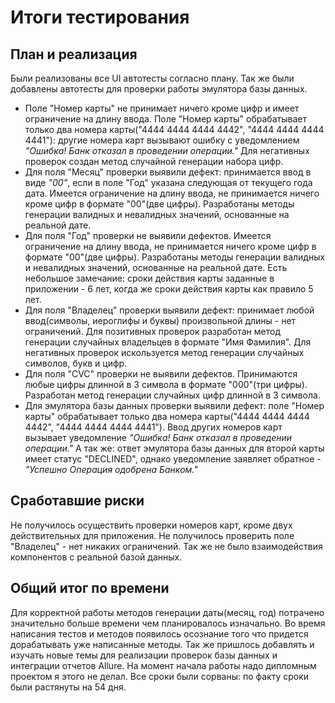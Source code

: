 # Итоги тестирования

## План и реализация

Были реализованы все UI автотесты согласно плану. Так же были добавлены автотесты для проверки работы эмулятора базы данных.

- Поле "Номер карты" не принимает ничего кроме цифр и имеет ограничение на длину ввода. Поле "Номер карты" обрабатывает только два номера карты("4444 4444 4444 4442", "4444 4444 4444 4441"): другие номера карт вызывают ошибку с уведомлением *"Ошибка! Банк отказал в проведении операции."* Для негативных проверок создан метод случайной генерации набора цифр.
- Для поля "Месяц" проверки выявили дефект: принимается ввод в виде *"00"*, если в поле "Год" указана следующая от текущего года дата. Имеется ограничение на длину ввода, не принимается ничего кроме цифр в формате "00"(две цифры). Разработаны методы генерации валидных и невалидных значений, основанные на реальной дате.
- Для поля "Год" проверки не выявили дефектов. Имеется ограничение на длину ввода, не принимается ничего кроме цифр в формате "00"(две цифры). Разработаны методы генерации валидных и невалидных значений, основанные на реальной дате. Есть небольшое замечание: сроки действия карты заданные в приложении - 6 лет, когда же сроки действия карты как правило 5 лет.
- Для поля "Владелец" проверки выявили дефект: принимает любой ввод(символы, иероглифы и буквы) произвольной длины - нет ограничений. Для позитивных проверок разработан метод генерации случайных владельцев в формате "Имя Фамилия". Для негативных проверок искользуется метод генерации случайных символов, букв и цифр.
- Для поля "CVC" проверки не выявили дефектов. Принимаются любые цифры длинной в 3 символа в формате "000"(три цифры). Разработан метод генерации случайных цифр длинной в 3 символа.
- Для эмулятора базы данных проверки выявили дефект: поле "Номер карты" обрабатывает только два номера карты("4444 4444 4444 4442", "4444 4444 4444 4441"). Ввод других номеров карт вызывает уведомление *"Ошибка! Банк отказал в проведении операции."* А так же: ответ эмулятора базы данных для второй карты имеет статус "DECLINED", однако уведомление заявляет обратное - *"Успешно Операция одобрена Банком."*

## Сработавшие риски

Не получилось осуществить проверки номеров карт, кроме двух действительных для приложения.
Не получилось проверить поле "Владелец" - нет никаких ограничений.
Так же не было взаимодействия компонентов с реальной базой данных.

## Общий итог по времени

Для корректной работы методов генерации даты(месяц, год) потрачено значительно больше времени чем планировалось изначально. Во время написания тестов и методов появилось осознание того что придется дорабатывать уже написанные методы. Так же пришлось добавлять и изучать новые темы для реализации проверок базы данных и интеграции отчетов Allure. На момент начала работы надо дипломным проектом я этого не делал.
Все сроки были сорваны: по факту сроки были растянуты на 54 дня.
